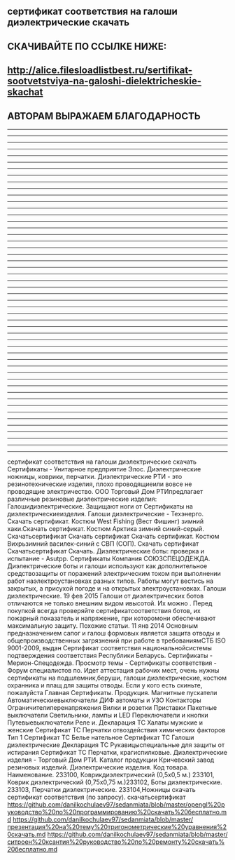сертификат соответствия на галоши диэлектрические скачать
--------------------------------------------------
СКАЧИВАЙТЕ ПО ССЫЛКЕ НИЖЕ:
--------------------------------------------------
http://alice.filesloadlistbest.ru/sertifikat-sootvetstviya-na-galoshi-dielektricheskie-skachat
--------------------------------------------------
АВТОРАМ ВЫРАЖАЕМ БЛАГОДАРНОСТЬ
--------------------------------------------------
--------------------------------------------------
--------------------------------------------------
--------------------------------------------------
--------------------------------------------------
--------------------------------------------------
--------------------------------------------------
--------------------------------------------------
--------------------------------------------------
--------------------------------------------------
--------------------------------------------------
--------------------------------------------------
--------------------------------------------------
--------------------------------------------------
--------------------------------------------------
--------------------------------------------------
--------------------------------------------------
--------------------------------------------------
--------------------------------------------------
--------------------------------------------------
--------------------------------------------------
--------------------------------------------------
--------------------------------------------------
--------------------------------------------------
--------------------------------------------------
--------------------------------------------------
--------------------------------------------------
--------------------------------------------------
--------------------------------------------------
--------------------------------------------------
--------------------------------------------------
--------------------------------------------------
--------------------------------------------------
--------------------------------------------------
--------------------------------------------------
--------------------------------------------------
--------------------------------------------------
--------------------------------------------------
--------------------------------------------------
--------------------------------------------------
--------------------------------------------------
--------------------------------------------------
--------------------------------------------------
--------------------------------------------------
--------------------------------------------------
--------------------------------------------------
--------------------------------------------------
--------------------------------------------------
--------------------------------------------------
--------------------------------------------------
--------------------------------------------------
сертификат соответствия на галоши диэлектрические скачать Сертификаты - Унитарное предприятие Элос. Диэлектрические ножницы, коврики, перчатки. Диэлектрические РТИ - это резинотехнические изделия, плохо проводящиеили вовсе не проводящие электричество. ООО Торговый Дом РТИпредлагает различные резиновые диэлектрические изделия: Галошидиэлектрические. Защищают ноги от  Сертификаты на диэлектрическиеизделия. Галоши диэлектрические - Техэнерго. Скачать сертификат. Костюм West Fishing (Вест Фишинг) зимний хаки.Скачать сертификат. Костюм Арктика зимний синий-серый. Скачатьсертификат  Скачать сертификат  Скачать сертификат. Костюм Вихрьзимний василек-синий с СВП (СОП). Скачать сертификат  Скачатьсертификат  Скачать. Диэлектрические боты: проверка и испытание - Asutpp. Сертификаты  Компания СОЮЗСПЕЦОДЕЖДА. Диэлектрические боты и галоши используют как дополнительное средствозащиты от поражений электрическим током при выполнении работ наэлектроустановках разных типов. Работы могут вестись на закрытых, а присухой погоде и на открытых электроустановках. Галоши диэлектрические. 19 фев 2015  Галоши от диэлектрических ботов отличаются не только внешним видом ивысотой. Их можно . Перед покупкой всегда проверяйте сертификатсоответствия ботов, их пожарный показатель и напряжение, при которомони обеспечивают максимальную защиту. Похожие статьи. 11 янв 2014  Основным предназначением сапог и галош формовых является защита отводы и общепроизводственных загрязнений при работе в  требованиямСТБ ISO 9001-2009, выдан Сертификат соответствия национальнойсистемы подтверждения соответствия Республики Беларусь. Сертификаты - Мерион-Спецодежда. Просмотр темы - Сертификаты соответствия - Форум специалистов по. Идет аттестация рабочих мест, очень нужны сертификаты на подшлемник,беруши, галоши диэлектрические, костюм охранника и плащ для защиты отводы. Если у кого есть скиньте, пожалуйста
Главная  Сертификаты. Продукция. Магнитные пускатели  Автоматическиевыключатели  ДИФ автоматы и УЗО  Контакторы  Ограничителиперенапряжения  Вилки и розетки  Приставки  Пакетные выключатели Светильники, лампы и LED  Переключатели и кнопки  Путевыевыключатели  Реле и. Декларация ТС Халаты мужские и женские  Сертификат ТС Перчатки отвоздействия химических факторов Тип 1  Сертификат ТС Белье нательное Сертификат ТС Галоши диэлектрические  Декларация ТС Рукавицыспециальные для защиты от истирания  Сертификат ТС Перчатки, крагиспилковые. Диэлектрические изделия - Торговый Дом РТИ. Каталог продукции Кричевский завод резиновых изделий. Диэлектрические изделия. Код товара. Наименование. 233100, Коврикдиэлектрический (0,5х0,5 м.) 233101, Коврик диэлектрический (0,75х0,75 м.)233102, Боты диэлектрические. 233103, Перчатки диэлектрические. 233104,Ножницы  скачать сертификат соответствия (по запросу). скачатьсертификат
https://github.com/danilkochulaev97/sedanmiata/blob/master/opengl%20руководство%20по%20программированию%20скачать%20бесплатно.md
https://github.com/danilkochulaev97/sedanmiata/blob/master/презентация%20на%20тему%20тригонометрические%20уравнения%20скачать.md
https://github.com/danilkochulaev97/sedanmiata/blob/master/ситроен%20ксантия%20руководство%20по%20ремонту%20скачать%20бесплатно.md